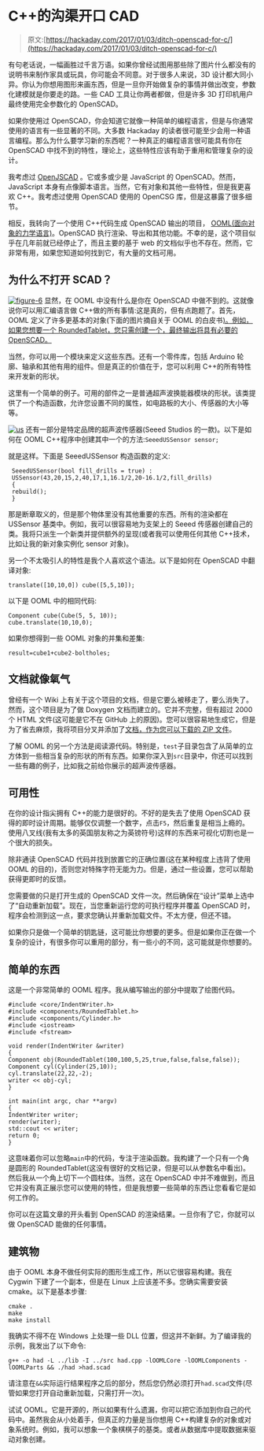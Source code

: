 # C++的沟渠开口 CAD

> 原文:[https://hackaday.com/2017/01/03/ditch-openscad-for-c/](https://hackaday.com/2017/01/03/ditch-openscad-for-c/)

有句老话说，一幅画胜过千言万语。如果你曾经试图用那些除了图片什么都没有的说明书来制作家具或玩具，你可能会不同意。对于很多人来说，3D 设计都大同小异。你认为你想用图形来画东西，但是一旦你开始做复杂的事情并做出改变，参数化建模就是你要走的路。一些 CAD 工具让你两者都做，但是许多 3D 打印机用户最终使用完全参数化的 OpenSCAD。

如果你使用过 OpenSCAD，你会知道它就像一种简单的编程语言，但是与你通常使用的语言有一些显著的不同。大多数 Hackaday 的读者很可能至少会用一种语言编程。那么为什么要学习新的东西呢？一种真正的编程语言很可能具有你在 OpenSCAD 中找不到的特性，理论上，这些特性应该有助于重用和管理复杂的设计。

我考虑过 [OpenJSCAD](http://openjscad.org/) 。它或多或少是 JavaScript 的 OpenSCAD。然而，JavaScript 本身有点像脚本语言。当然，它有对象和其他一些特性，但是我更喜欢 C++。我考虑过使用 OpenSCAD 使用的 OpenCSG 库，但是这暴露了很多细节。

相反，我转向了一个使用 C++代码生成 OpenSCAD 输出的项目， [OOML(面向对象的力学语言)](https://github.com/avalero/OOML)。OpenSCAD 执行渲染、导出和其他功能。不幸的是，这个项目似乎在几年前就已经停止了，而且主要的基于 web 的文档似乎也不存在。然而，它非常有用，如果您知道如何找到它，有大量的文档可用。

## 为什么不打开 SCAD？

[![figure-6](../Images/32dd0a6ca0238b0cdfd00b8b894218af.png)](https://hackaday.com/wp-content/uploads/2016/12/figure-6.png) 显然，在 OOML 中没有什么是你在 OpenSCAD 中做不到的。这就像说你可以用汇编语言做 C++做的所有事情:这是真的，但有点跑题了。首先，OOML 定义了许多更基本的对象(下面的图片摘自关于 OOML 的白皮书[)。例如，如果您想要一个 RoundedTablet，您只需创建一个，最终输出将具有必要的 OpenSCAD。](https://www.researchgate.net/publication/254034593_Boosting_mechanical_design_with_the_C_OOML_and_open_source_3D_printers)

当然，你可以用一个模块来定义这些东西。还有一个零件库，包括 Arduino 轮廓、轴承和其他有用的组件。但是真正的价值在于，您可以利用 C++的所有特性来开发新的形状。

这里有一个简单的例子。可用的部件之一是普通超声波换能器模块的形状。该类提供了一个构造函数，允许您设置不同的属性，如电路板的大小、传感器的大小等等。

[![us](../Images/b569ce45b83afc43df6f7c291b8afde8.png)](https://hackaday.com/wp-content/uploads/2016/12/us.png) 还有一部分是特定品牌的超声波传感器(Seeed Studios 的一款)。以下是如何在 OOML C++程序中创建其中一个的方法:`SeeedUSSensor sensor;`

就是这样。下面是 SeeedUSSensor 构造函数的定义:

```
 SeeedUSSensor(bool fill_drills = true) :
 USSensor(43,20,15,2,40,17,1,16.1/2,20-16.1/2,fill_drills)
 {
 rebuild();
 }
```

那是断章取义的，但是那个物体里没有其他重要的东西。所有的渲染都在 USSensor 基类中。例如，我可以很容易地为支架上的 Seeed 传感器创建自己的类。我将只派生一个新类并提供额外的呈现(或者我可以使用任何其他 C++技术，比如让我的新对象实例化 sensor 对象)。

另一个不太吸引人的特性是我个人喜欢这个语法。以下是如何在 OpenSCAD 中翻译对象:

```
translate([10,10,0]) cube([5,5,10]);
```

以下是 OOML 中的相同代码:

```
Component cube(Cube(5, 5, 10));
cube.translate(10,10,0);
```

如果你想得到一些 OOML 对象的并集和差集:

```
result=cube1+cube2-boltholes;
```

## 文档就像氧气

曾经有一个 Wiki 上有关于这个项目的文档，但是它要么被移走了，要么消失了。然而，这个项目是为了做 Doxygen 文档而建立的。它并不完整，但有超过 2000 个 HTML 文件(这可能是它不在 GitHub 上的原因)。您可以很容易地生成它，但是为了省去麻烦，我将项目分叉并添加了[文档，作为您可以下载的 ZIP 文件](https://github.com/wd5gnr/OOML/raw/master/doc/htmldoc.zip)。

了解 OOML 的另一个方法是阅读源代码。特别是，`test`子目录包含了从简单的立方体到一些相当复杂的形状的所有东西。如果你深入到`src`目录中，你还可以找到一些有趣的例子，比如我之前给你展示的超声波传感器。

## 可用性

在你的设计指尖拥有 C++的能力是很好的。不好的是失去了使用 OpenSCAD 获得的即时设计周期。能够仅仅调整一个数字，点击`F5`，然后重复是相当上瘾的。使用八叉线(我有太多的英国朋友称之为英镑符号)这样的东西来可视化切割也是一个很大的损失。

除非通读 OpenSCAD 代码并找到放置它的正确位置(这在某种程度上违背了使用 OOML 的目的)，否则您对特殊字符无能为力。但是，通过一些设置，您可以帮助获得更即时的反馈。

您需要做的只是打开生成的 OpenSCAD 文件一次。然后确保在“设计”菜单上选中了“自动重新加载”。现在，当您重新运行您的可执行程序并覆盖 OpenSCAD 时，程序会检测到这一点，要求您确认并重新加载文件。不太方便，但还不错。

如果你只是做一个简单的钥匙链，这可能比你想要的更多。但是如果你正在做一个复杂的设计，有很多你可以重用的部分，有一些小的不同，这可能就是你想要的。

## 简单的东西

这是一个非常简单的 OOML 程序。我从编写输出的部分中提取了绘图代码。

```
#include <core/IndentWriter.h>
#include <components/RoundedTablet.h>
#include <components/Cylinder.h>
#include <iostream>
#include <fstream>

void render(IndentWriter &writer)
{
Component obj(RoundedTablet(100,100,5,25,true,false,false,false));
Component cyl(Cylinder(25,10));
cyl.translate(22,22,-2);
writer << obj-cyl;
}

int main(int argc, char **argv)
{
IndentWriter writer;
render(writer);
std::cout << writer;
return 0;
}
```

这意味着你可以忽略`main`中的代码，专注于渲染函数。我构建了一个只有一个角是圆形的 RoundedTablet(这没有很好的文档记录，但是可以从参数名中看出)。然后我从一个角上切下一个圆柱体。当然，这在 OpenSCAD 中并不难做到，而且它并没有真正展示您可以使用的特性，但是我想要一些简单的东西让您看看它是如何工作的。

你可以在这篇文章的开头看到 OpenSCAD 的渲染结果。一旦你有了它，你就可以做 OpenSCAD 能做的任何事情。

## 建筑物

由于 OOML 本身不做任何实际的图形生成工作，所以它很容易构建。我在 Cygwin 下建了一个副本，但是在 Linux 上应该差不多。您确实需要安装 cmake。以下是基本步骤:

```
cmake .
make
make install
```

我确实不得不在 Windows 上处理一些 DLL 位置，但这并不新鲜。为了编译我的示例，我发出了以下命令:

```
g++ -o had -L ../lib -I ../src had.cpp -lOOMLCore -lOOMLComponents -lOOMLParts && ./had >had.scad
```

请注意在`&&`实际运行结果程序之后的部分，然后您仍然必须打开`had.scad`文件(尽管如果您打开自动重新加载，只需打开一次)。

试试 OOML。它是开源的，所以如果有什么遗漏，你可以把它添加到你自己的代码中。虽然我会从小处着手，但真正的力量是当你想用 C++构建复杂的对象或对象系统时。例如，我可以想象一个象棋棋子的基类。或者从数据库中提取数据来驱动对象创建。